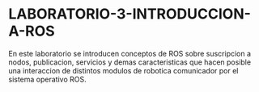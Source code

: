 # LABORATORIO-3-INTRODUCCION-A-ROS
En este laboratorio se introducen conceptos de ROS sobre suscripcion a nodos, publicacion, servicios y demas caracteristicas que hacen posible una interaccion de distintos modulos de robotica comunicador por el sistema operativo ROS.
